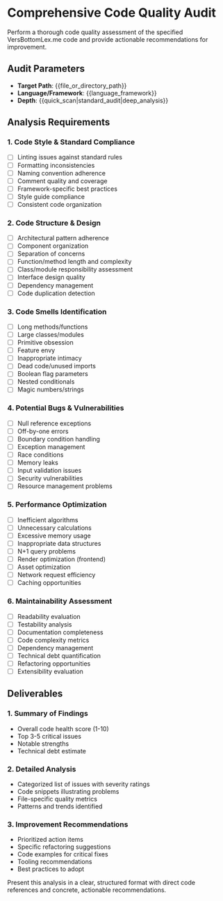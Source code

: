 # Comprehensive Code Quality Audit

Perform a thorough code quality assessment of the specified VersBottomLex.me code and provide actionable recommendations for improvement.

## Audit Parameters
- **Target Path**: {{file_or_directory_path}}
- **Language/Framework**: {{language_framework}}
- **Depth**: {{quick_scan|standard_audit|deep_analysis}}

## Analysis Requirements

### 1. Code Style & Standard Compliance
- [ ] Linting issues against standard rules
- [ ] Formatting inconsistencies
- [ ] Naming convention adherence
- [ ] Comment quality and coverage
- [ ] Framework-specific best practices
- [ ] Style guide compliance
- [ ] Consistent code organization

### 2. Code Structure & Design
- [ ] Architectural pattern adherence
- [ ] Component organization
- [ ] Separation of concerns
- [ ] Function/method length and complexity
- [ ] Class/module responsibility assessment
- [ ] Interface design quality
- [ ] Dependency management
- [ ] Code duplication detection

### 3. Code Smells Identification
- [ ] Long methods/functions
- [ ] Large classes/modules
- [ ] Primitive obsession
- [ ] Feature envy
- [ ] Inappropriate intimacy
- [ ] Dead code/unused imports
- [ ] Boolean flag parameters
- [ ] Nested conditionals
- [ ] Magic numbers/strings

### 4. Potential Bugs & Vulnerabilities
- [ ] Null reference exceptions
- [ ] Off-by-one errors
- [ ] Boundary condition handling
- [ ] Exception management
- [ ] Race conditions
- [ ] Memory leaks
- [ ] Input validation issues
- [ ] Security vulnerabilities
- [ ] Resource management problems

### 5. Performance Optimization
- [ ] Inefficient algorithms
- [ ] Unnecessary calculations
- [ ] Excessive memory usage
- [ ] Inappropriate data structures
- [ ] N+1 query problems
- [ ] Render optimization (frontend)
- [ ] Asset optimization
- [ ] Network request efficiency
- [ ] Caching opportunities

### 6. Maintainability Assessment
- [ ] Readability evaluation
- [ ] Testability analysis
- [ ] Documentation completeness
- [ ] Code complexity metrics
- [ ] Dependency management
- [ ] Technical debt quantification
- [ ] Refactoring opportunities
- [ ] Extensibility evaluation

## Deliverables

### 1. Summary of Findings
- Overall code health score (1-10)
- Top 3-5 critical issues
- Notable strengths
- Technical debt estimate

### 2. Detailed Analysis
- Categorized list of issues with severity ratings
- Code snippets illustrating problems
- File-specific quality metrics
- Patterns and trends identified

### 3. Improvement Recommendations
- Prioritized action items
- Specific refactoring suggestions
- Code examples for critical fixes
- Tooling recommendations
- Best practices to adopt

Present this analysis in a clear, structured format with direct code references and concrete, actionable recommendations.
